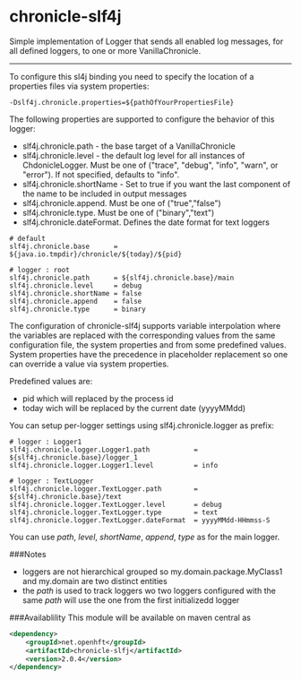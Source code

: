 chronicle-slf4j
===============
Simple implementation of Logger that sends all enabled log messages, for all defined loggers, to one or more VanillaChronicle.

---

To configure this sl4j binding you need to specify the location of a properties files via system properties:
```
-Dslf4j.chronicle.properties=${pathOfYourPropertiesFile}
```

The following properties are supported to configure the behavior of this logger:
  * slf4j.chronicle.path - the base target of a VanillaChronicle
  * slf4j.chronicle.level - the default log level for all instances of ChdonicleLogger. Must be one of ("trace", "debug", "info", "warn", or "error"). If not specified, defaults to "info".
  * slf4j.chronicle.shortName - Set to true if you want the last component of the name to be included in output messages
  * slf4j.chronicle.append. Must be one of ("true","false")
  * slf4j.chronicle.type. Must be one of ("binary","text")
  * slf4j.chronicle.dateFormat. Defines the date format for text loggers

```properties
# default
slf4j.chronicle.base      = ${java.io.tmpdir}/chronicle/${today}/${pid}

# logger : root
slf4j.chronicle.path      = ${slf4j.chronicle.base}/main
slf4j.chronicle.level     = debug
slf4j.chronicle.shortName = false
slf4j.chronicle.append    = false
slf4j.chronicle.type      = binary
```

The configuration of chronicle-slf4j supports variable interpolation where the variables are replaced with the corresponding values from the same configuration file, the system properties and from some predefined values. System properties have the precedence in placeholder replacement so one can override a value via system properties.

Predefined values are:
  * pid which will replaced by the process id
  * today wich will be replaced by the current date (yyyyMMdd)


You can setup per-logger settings using slf4j.chronicle.logger as prefix:

```properties
# logger : Logger1
slf4j.chronicle.logger.Logger1.path           = ${slf4j.chronicle.base}/logger_1
slf4j.chronicle.logger.Logger1.level          = info

# logger : TextLogger
slf4j.chronicle.logger.TextLogger.path        = ${slf4j.chronicle.base}/text
slf4j.chronicle.logger.TextLogger.level       = debug
slf4j.chronicle.logger.TextLogger.type        = text
slf4j.chronicle.logger.TextLogger.dateFormat  = yyyyMMdd-HHmmss-S
```

You can use _path_, _level_, _shortName_, _append_, _type_ as for the main logger.


###Notes
  * loggers are not hierarchical grouped so my.domain.package.MyClass1 and my.domain are two distinct entities
  * the _path_ is used to track loggers wo two loggers configured with the same _path_ will use the one from the first initializedd logger


###Availablility
This module will be available on maven central as

```xml
<dependency>
    <groupId>net.openhft</groupId>
    <artifactId>chronicle-slfj</artifactId>
    <version>2.0.4</version>
</dependency>
```
    
